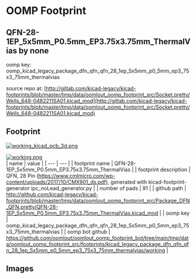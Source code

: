 # OOMP Footprint  
## QFN-28-1EP_5x5mm_P0.5mm_EP3.75x3.75mm_ThermalVias  by none  
  
oomp key: oomp_kicad_legacy_package_dfn_qfn_qfn_28_1ep_5x5mm_p0_5mm_ep3_75x3_75mm_thermalvias  
  
source repo at: [http://gitlab.com/kicad-legacy/kicad-footprints/blob/master/tmp/data/oomlout_oomp_footprint_src/Socket.pretty/Wells_648-0482211SA01.kicad_mod](http://gitlab.com/kicad-legacy/kicad-footprints/blob/master/tmp/data/oomlout_oomp_footprint_src/Socket.pretty/Wells_648-0482211SA01.kicad_mod)  
## Footprint  
  
[![working_kicad_pcb_3d.png](working_kicad_pcb_3d_600.png)](working_kicad_pcb_3d.png)  
  
[![working.png](working_600.png)](working.png)  
| name | value | 
| --- | --- | 
| footprint name | QFN-28-1EP_5x5mm_P0.5mm_EP3.75x3.75mm_ThermalVias | 
| footprint description | QFN, 28 Pin (https://www.cmlmicro.com/wp-content/uploads/2017/10/CMX901_ds.pdf), generated with kicad-footprint-generator ipc_noLead_generator.py | 
| number of pads | 91 | 
| github path | http://github.com/kicad-legacy/kicad-footprints/blob/master/tmp/data/oomlout_oomp_footprint_src/Package_DFN_QFN.pretty/QFN-28-1EP_5x5mm_P0.5mm_EP3.75x3.75mm_ThermalVias.kicad_mod | 
| oomp key | oomp_kicad_legacy_package_dfn_qfn_qfn_28_1ep_5x5mm_p0_5mm_ep3_75x3_75mm_thermalvias | 
| oomp bot github | https://github.com/oomlout/oomlout_oomp_footprint_bot/tree/main/tmp/data/oomlout_oomp_footprint_src/footprints/kicad_legacy_package_dfn_qfn_qfn_28_1ep_5x5mm_p0_5mm_ep3_75x3_75mm_thermalvias/working | 
## Images  
